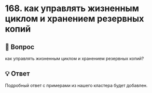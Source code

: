 # 168. как управлять жизненным циклом и хранением резервных копий

## 🎯 Вопрос
как управлять жизненным циклом и хранением резервных копий?

## 💡 Ответ

Подробный ответ с примерами из нашего кластера будет добавлен.
